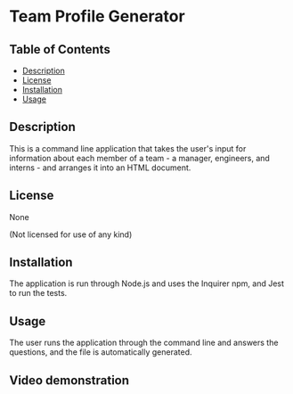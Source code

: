 # Team Profile Generator

## Table of Contents

- [Description](#description)
- [License](#license)
- [Installation](#installation)
- [Usage](#usage)

## Description

This is a command line application that takes the user's input for information about each member of a team - a manager, engineers, and interns - and arranges it into an HTML document.

## License

None

(Not licensed for use of any kind)

## Installation

The application is run through Node.js and uses the Inquirer npm, and Jest to run the tests.

## Usage

The user runs the application through the command line and answers the questions, and the file is automatically generated.

## Video demonstration